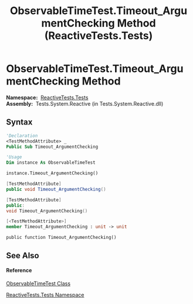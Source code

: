 ﻿---
title: ObservableTimeTest.Timeout_ArgumentChecking Method  (ReactiveTests.Tests)
TOCTitle: Timeout_ArgumentChecking Method
ms:assetid: M:ReactiveTests.Tests.ObservableTimeTest.Timeout_ArgumentChecking
ms:mtpsurl: https://msdn.microsoft.com/en-us/library/reactivetests.tests.observabletimetest.timeout_argumentchecking(v=VS.103)
ms:contentKeyID: 36619234
ms.date: 06/28/2011
mtps_version: v=VS.103
f1_keywords:
- ReactiveTests.Tests.ObservableTimeTest.Timeout_ArgumentChecking
dev_langs:
- CSharp
- JScript
- VB
- FSharp
- c++
---

# ObservableTimeTest.Timeout\_ArgumentChecking Method

**Namespace:**  [ReactiveTests.Tests](hh289046\(v=vs.103\).md)  
**Assembly:**  Tests.System.Reactive (in Tests.System.Reactive.dll)

## Syntax

``` vb
'Declaration
<TestMethodAttribute> _
Public Sub Timeout_ArgumentChecking
```

``` vb
'Usage
Dim instance As ObservableTimeTest

instance.Timeout_ArgumentChecking()
```

``` csharp
[TestMethodAttribute]
public void Timeout_ArgumentChecking()
```

``` c++
[TestMethodAttribute]
public:
void Timeout_ArgumentChecking()
```

``` fsharp
[<TestMethodAttribute>]
member Timeout_ArgumentChecking : unit -> unit 
```

``` jscript
public function Timeout_ArgumentChecking()
```

## See Also

#### Reference

[ObservableTimeTest Class](hh315045\(v=vs.103\).md)

[ReactiveTests.Tests Namespace](hh289046\(v=vs.103\).md)

